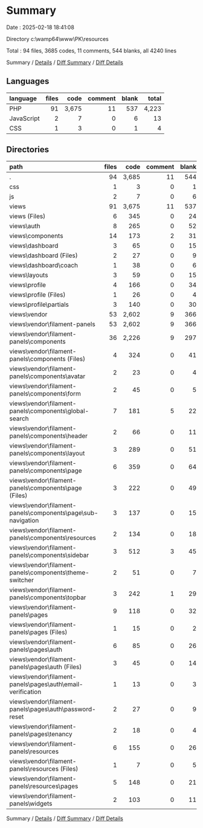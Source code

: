 # Summary

Date : 2025-02-18 18:41:08

Directory c:\\wamp64\\www\\PK\\resources

Total : 94 files,  3685 codes, 11 comments, 544 blanks, all 4240 lines

Summary / [Details](details.md) / [Diff Summary](diff.md) / [Diff Details](diff-details.md)

## Languages
| language | files | code | comment | blank | total |
| :--- | ---: | ---: | ---: | ---: | ---: |
| PHP | 91 | 3,675 | 11 | 537 | 4,223 |
| JavaScript | 2 | 7 | 0 | 6 | 13 |
| CSS | 1 | 3 | 0 | 1 | 4 |

## Directories
| path | files | code | comment | blank | total |
| :--- | ---: | ---: | ---: | ---: | ---: |
| . | 94 | 3,685 | 11 | 544 | 4,240 |
| css | 1 | 3 | 0 | 1 | 4 |
| js | 2 | 7 | 0 | 6 | 13 |
| views | 91 | 3,675 | 11 | 537 | 4,223 |
| views (Files) | 6 | 345 | 0 | 24 | 369 |
| views\\auth | 8 | 265 | 0 | 52 | 317 |
| views\\components | 14 | 173 | 2 | 31 | 206 |
| views\\dashboard | 3 | 65 | 0 | 15 | 80 |
| views\\dashboard (Files) | 2 | 27 | 0 | 9 | 36 |
| views\\dashboard\\coach | 1 | 38 | 0 | 6 | 44 |
| views\\layouts | 3 | 59 | 0 | 15 | 74 |
| views\\profile | 4 | 166 | 0 | 34 | 200 |
| views\\profile (Files) | 1 | 26 | 0 | 4 | 30 |
| views\\profile\\partials | 3 | 140 | 0 | 30 | 170 |
| views\\vendor | 53 | 2,602 | 9 | 366 | 2,977 |
| views\\vendor\\filament-panels | 53 | 2,602 | 9 | 366 | 2,977 |
| views\\vendor\\filament-panels\\components | 36 | 2,226 | 9 | 297 | 2,532 |
| views\\vendor\\filament-panels\\components (Files) | 4 | 324 | 0 | 41 | 365 |
| views\\vendor\\filament-panels\\components\\avatar | 2 | 23 | 0 | 4 | 27 |
| views\\vendor\\filament-panels\\components\\form | 2 | 45 | 0 | 5 | 50 |
| views\\vendor\\filament-panels\\components\\global-search | 7 | 181 | 5 | 22 | 208 |
| views\\vendor\\filament-panels\\components\\header | 2 | 66 | 0 | 11 | 77 |
| views\\vendor\\filament-panels\\components\\layout | 3 | 289 | 0 | 51 | 340 |
| views\\vendor\\filament-panels\\components\\page | 6 | 359 | 0 | 64 | 423 |
| views\\vendor\\filament-panels\\components\\page (Files) | 3 | 222 | 0 | 49 | 271 |
| views\\vendor\\filament-panels\\components\\page\\sub-navigation | 3 | 137 | 0 | 15 | 152 |
| views\\vendor\\filament-panels\\components\\resources | 2 | 134 | 0 | 18 | 152 |
| views\\vendor\\filament-panels\\components\\sidebar | 3 | 512 | 3 | 45 | 560 |
| views\\vendor\\filament-panels\\components\\theme-switcher | 2 | 51 | 0 | 7 | 58 |
| views\\vendor\\filament-panels\\components\\topbar | 3 | 242 | 1 | 29 | 272 |
| views\\vendor\\filament-panels\\pages | 9 | 118 | 0 | 32 | 150 |
| views\\vendor\\filament-panels\\pages (Files) | 1 | 15 | 0 | 2 | 17 |
| views\\vendor\\filament-panels\\pages\\auth | 6 | 85 | 0 | 26 | 111 |
| views\\vendor\\filament-panels\\pages\\auth (Files) | 3 | 45 | 0 | 14 | 59 |
| views\\vendor\\filament-panels\\pages\\auth\\email-verification | 1 | 13 | 0 | 3 | 16 |
| views\\vendor\\filament-panels\\pages\\auth\\password-reset | 2 | 27 | 0 | 9 | 36 |
| views\\vendor\\filament-panels\\pages\\tenancy | 2 | 18 | 0 | 4 | 22 |
| views\\vendor\\filament-panels\\resources | 6 | 155 | 0 | 26 | 181 |
| views\\vendor\\filament-panels\\resources (Files) | 1 | 7 | 0 | 5 | 12 |
| views\\vendor\\filament-panels\\resources\\pages | 5 | 148 | 0 | 21 | 169 |
| views\\vendor\\filament-panels\\widgets | 2 | 103 | 0 | 11 | 114 |

Summary / [Details](details.md) / [Diff Summary](diff.md) / [Diff Details](diff-details.md)